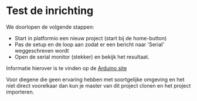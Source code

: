 # Test de inrichting
We doorlopen de volgende stappen:
- Start in platformio een nieuw project (start bij de home-button)
- Pas de setup en de loop aan zodat er een bericht naar 'Serial' weggeschreven wordt
- Open de serial monitor (stekker) en bekijk het resultaat.

Informatie hierover is te vinden op de [Arduino site](https://www.arduino.cc/en/Serial/Print)

Voor diegene die geen ervaring hebben met soortgelijke omgeving en het niet direct voorelkaar dan kun je master van dit project clonen en het project importeren.
